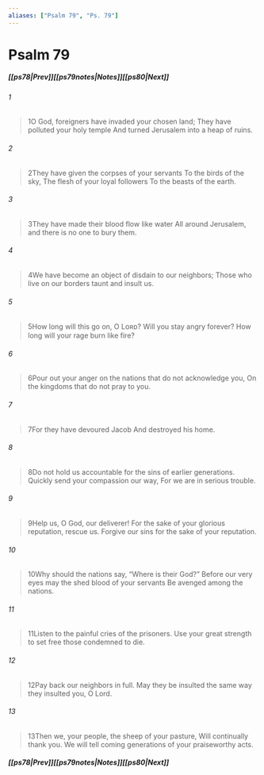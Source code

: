 ```yaml
---
aliases: ["Psalm 79", "Ps. 79"]
---
```

# Psalm 79
##### <span class=arrow-left></span>[[ps78|Prev]]<span class=navigation-separator></span>[[ps79notes|Notes]]<span class=navigation-separator></span>[[ps80|Next]]<span class=arrow-right></span>
###### 1
><span class=verse-first-poetry>1</span>O God, foreigners have invaded your chosen land;
>They have polluted your holy temple
>And turned Jerusalem into a heap of ruins.
###### 2
><span class=verse-body-poetry>2</span>They have given the corpses of your servants
>To the birds of the sky,
>The flesh of your loyal followers
>To the beasts of the earth.
###### 3
><span class=verse-body-poetry>3</span>They have made their blood flow like water
>All around Jerusalem, and there is no one to bury them.
###### 4
><span class=verse-body-poetry>4</span>We have become an object of disdain to our neighbors;
>Those who live on our borders taunt and insult us.
###### 5
><span class=verse-body-poetry>5</span>How long will this go on, O Lᴏʀᴅ?
>Will you stay angry forever?
>How long will your rage burn like fire?
###### 6
><span class=verse-body-poetry>6</span>Pour out your anger on the nations that do not acknowledge you,
>On the kingdoms that do not pray to you.
###### 7
><span class=verse-body-poetry>7</span>For they have devoured Jacob
>And destroyed his home.
<div class=paragraph-break></div>

###### 8
><span class=verse-first-poetry>8</span>Do not hold us accountable for the sins of earlier generations.
>Quickly send your compassion our way,
>For we are in serious trouble.
###### 9
><span class=verse-body-poetry>9</span>Help us, O God, our deliverer!
>For the sake of your glorious reputation, rescue us.
>Forgive our sins for the sake of your reputation.
###### 10
><span class=verse-body-poetry>10</span>Why should the nations say, “Where is their God?”
>Before our very eyes may the shed blood of your servants
>Be avenged among the nations.
###### 11
><span class=verse-body-poetry>11</span>Listen to the painful cries of the prisoners.
>Use your great strength to set free those condemned to die.
###### 12
><span class=verse-body-poetry>12</span>Pay back our neighbors in full.
>May they be insulted the same way they insulted you, O Lord.
###### 13
><span class=verse-body-poetry>13</span>Then we, your people, the sheep of your pasture,
>Will continually thank you.
>We will tell coming generations of your praiseworthy acts.
##### <span class=arrow-left></span>[[ps78|Prev]]<span class=navigation-separator></span>[[ps79notes|Notes]]<span class=navigation-separator></span>[[ps80|Next]]<span class=arrow-right></span>